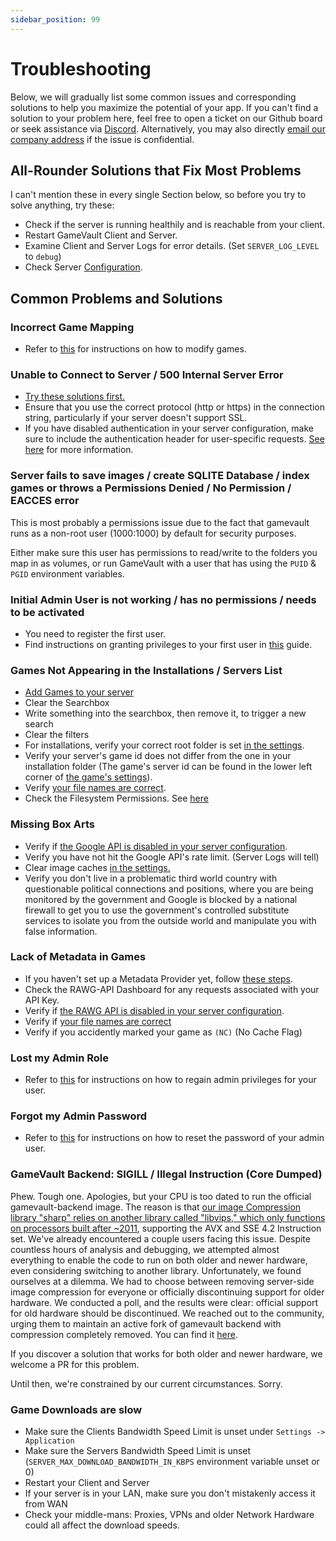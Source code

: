 ```yaml
---
sidebar_position: 99
---
```


# Troubleshooting

Below, we will gradually list some common issues and corresponding solutions to help you maximize the potential of your app. If you can't find a solution to your problem here, feel free to open a ticket on our Github board or seek assistance via [Discord](https://discord.gg/NEdNen2dSu). Alternatively, you may also directly [email our company address](mailto:contact@phalco.de) if the issue is confidential.

## All-Rounder Solutions that Fix Most Problems

I can't mention these in every single Section below, so before you try to solve anything, try these:

- Check if the server is running healthily and is reachable from your client.
- Restart GameVault Client and Server.
- Examine Client and Server Logs for error details. (Set `SERVER_LOG_LEVEL` to `debug`)
- Check Server [Configuration](./server-docs/configuration.md).

## Common Problems and Solutions

### Incorrect Game Mapping

- Refer to [this](./client-docs/how-to-use.md#modifying-games) for instructions on how to modify games.

### Unable to Connect to Server / 500 Internal Server Error

- [Try these solutions first.](#all-rounder-solutions-that-fix-most-problems)
- Ensure that you use the correct protocol (http or https) in the connection string, particularly if your server doesn't support SSL.
- If you have disabled authentication in your server configuration, make sure to include the authentication header for user-specific requests. [See here](./server-docs/configuration.md) for more information.

### Server fails to save images / create SQLITE Database / index games or throws a Permissions Denied / No Permission / EACCES error

This is most probably a permissions issue due to the fact that gamevault runs as a non-root user (1000:1000) by default for security purposes.

Either make sure this user has permissions to read/write to the folders you map in as volumes, or run GameVault with a user that has using the `PUID` & `PGID` environment variables.

### Initial Admin User is not working / has no permissions / needs to be activated

- You need to register the first user.
- Find instructions on granting privileges to your first user in [this](./server-docs/user-management.md#initial-setup) guide.

### Games Not Appearing in the Installations / Servers List

- [Add Games to your server](./server-docs/adding-games.md)
- Clear the Searchbox
- Write something into the searchbox, then remove it, to trigger a new search
- Clear the filters
- For installations, verify your correct root folder is set [in the settings](./client-docs/gui.md#data).
- Verify your server's game id does not differ from the one in your installation folder (The game's server id can be found in the lower left corner of [the game's settings](./client-docs/gui.md#game-settings)).
- Verify [your file names are correct](./server-docs/structure.md).
- Check the Filesystem Permissions. See [here](#server-fails-to-save-images--create-sqlite-database--index-games-or-throws-a-permissions-denied--no-permission--eacces-error)

### Missing Box Arts

- Verify if [the Google API is disabled in your server configuration](./server-docs/configuration.md).
- Verify you have not hit the Google API's rate limit. (Server Logs will tell)
- Clear image caches [in the settings.](./client-docs/gui.md#data)
- Verify you don't live in a problematic third world country with questionable political connections and positions, where you are being monitored by the government and Google is blocked by a national firewall to get you to use the government's controlled substitute services to isolate you from the outside world and manipulate you with false information.

### Lack of Metadata in Games

- If you haven't set up a Metadata Provider yet, follow [these steps](./server-docs/indexing-and-metadata.md#rawg-api-key).
- Check the RAWG-API Dashboard for any requests associated with your API Key.
- Verify if [the RAWG API is disabled in your server configuration](./server-docs/configuration.md).
- Verify if [your file names are correct](./server-docs/structure.md)
- Verify if you accidently marked your game as `(NC)` (No Cache Flag)

### Lost my Admin Role

- Refer to [this](./server-docs/user-management#admin-role-recovery) for instructions on how to regain admin privileges for your user.

### Forgot my Admin Password

- Refer to [this](./server-docs/user-management#admin-password-recovery) for instructions on how to reset the password of your admin user.

### GameVault Backend: SIGILL / Illegal Instruction (Core Dumped)

Phew. Tough one. Apologies, but your CPU is too dated to run the official gamevault-backend image. The reason is that [our image Compression library "sharp" relies on another library called "libvips," which only functions on processors built after ~2011](https://github.com/lovell/sharp/issues/3743), supporting the AVX and SSE 4.2 Instruction set. We've already encountered a couple users facing this issue. Despite countless hours of analysis and debugging, we attempted almost everything to enable the code to run on both older and newer hardware, even considering switching to another library. Unfortunately, we found ourselves at a dilemma. We had to choose between removing server-side image compression for everyone or officially discontinuing support for older hardware. We conducted a poll, and the results were clear: official support for old hardware should be discontinued. We reached out to the community, urging them to maintain an active fork of gamevault backend with compression completely removed. You can find it [here](license-contribute.md#gamevault-backend).

If you discover a solution that works for both older and newer hardware, we welcome a PR for this problem.

Until then, we're constrained by our current circumstances. Sorry.

### Game Downloads are slow

- Make sure the Clients Bandwidth Speed Limit is unset under `Settings -> Application`
- Make sure the Servers Bandwidth Speed Limit is unset (`SERVER_MAX_DOWNLOAD_BANDWIDTH_IN_KBPS` environment variable unset or 0)
- Restart your Client and Server
- If your server is in your LAN, make sure you don't mistakenly access it from WAN
- Check your middle-mans: Proxies, VPNs and older Network Hardware could all affect the download speeds.
